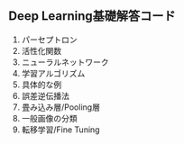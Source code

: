 ## Deep Learning基礎解答コード
1. パーセプトロン
2. 活性化関数
3. ニューラルネットワーク
4. 学習アルゴリズム
5. 具体的な例
6. 誤差逆伝播法
7. 畳み込み層/Pooling層
8. 一般画像の分類
9. 転移学習/Fine Tuning
